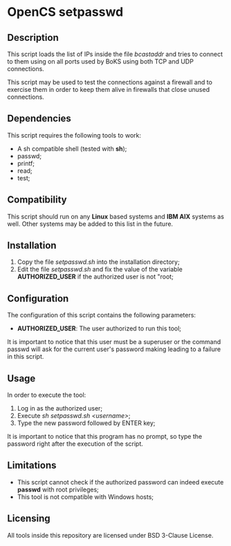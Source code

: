 # OpenCS setpasswd

## Description

This script loads the list of IPs inside the file *bcastaddr* and tries to connect to them using on all ports used by BoKS using both TCP and UDP connections.

This script may be used to test the connections against a firewall and to exercise them in order to keep them alive in firewalls that close unused connections.

## Dependencies

This script requires the following tools to work:

   * A sh compatible shell (tested with **sh**);
   * passwd;
   * printf;
   * read;
   * test;

## Compatibility

This script should run on any **Linux** based systems and **IBM AIX** systems as well.
Other systems may be added to this list in the future.

## Installation

 1. Copy the file *setpasswd.sh* into the installation directory;
 1. Edit the file *setpasswd.sh* and fix the value of the variable **AUTHORIZED_USER** if the authorized user is not "root;

## Configuration

The configuration of this script contains the following parameters:

   * **AUTHORIZED_USER**: The user authorized to run this tool;

It is important to notice that this user must be a superuser or the command passwd will ask for the current 
user's password making leading to a failure in this script.

## Usage

In order to execute the tool:

1. Log in as the authorized user;
1. Execute *sh setpasswd.sh \<username\>*;
1. Type the new password followed by ENTER key;

It is important to notice that this program has no prompt, so type the password right
after the execution of the script.

## Limitations

   * This script cannot check if the authorized password can indeed execute **passwd** with root privileges;
   * This tool is not compatible with Windows hosts;

## Licensing

All tools inside this repository are licensed under BSD 3-Clause License.